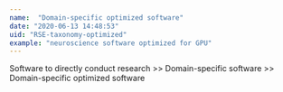 ```yaml
---
name:  "Domain-specific optimized software"
date: "2020-06-13 14:48:53"
uid: "RSE-taxonomy-optimized"
example: "neuroscience software optimized for GPU" 
---
```


Software to directly conduct research >> Domain-specific software >> Domain-specific optimized software